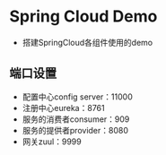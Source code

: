 # Spring Cloud Demo
* 搭建SpringCloud各组件使用的demo

## 端口设置
* 配置中心config server：11000
* 注册中心eureka：8761
* 服务的消费者consumer：909
* 服务的提供者provider：8080
* 网关zuul：9999
